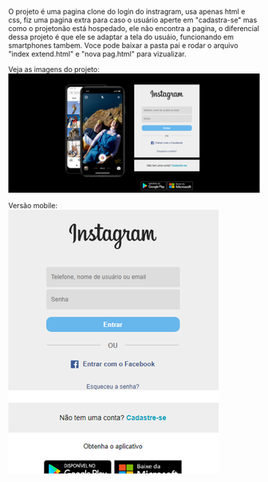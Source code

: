 O projeto é uma pagina clone do login do instragram, usa apenas html e css, fiz uma pagina extra para caso o usuário aperte em "cadastra-se" mas como o projetonão está hospedado, ele não encontra a pagina, o diferencial dessa projeto é que ele se adaptar a tela do usuáio, funcionando em smartphones tambem.
Voce pode baixar a pasta pai e rodar o arquivo "index extend.html" e "nova pag.html" para vizualizar.

Veja as imagens do projeto:
<img src="./img/proj1.png">


Versão mobile:
<img src="./img/proj1 mobile.png">
